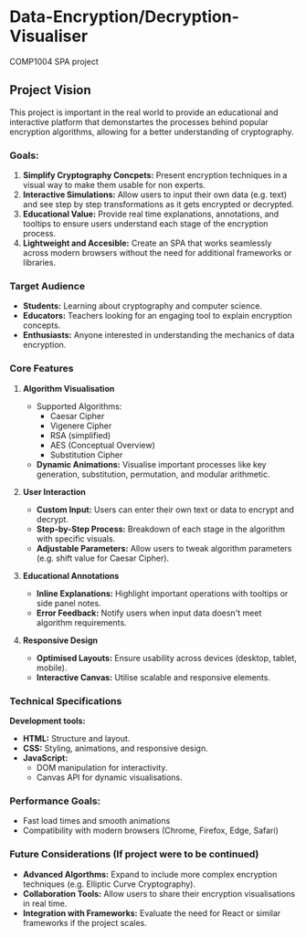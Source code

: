 # Data-Encryption/Decryption-Visualiser
COMP1004 SPA project

## Project Vision
This project is important in the real world to provide an educational and interactive platform that demonstartes the processes behind popular encryption algorithms, allowing for a better understanding of cryptography.

### Goals:
1. **Simplify Cryptography Concpets:** Present encryption techniques in a visual way to make them usable for non experts.
2. **Interactive Simulations:** Allow users to input their own data (e.g. text) and see step by step transformations as it gets encrypted or decrypted.
3. **Educational Value:** Provide real time explanations, annotations, and tooltips to ensure users understand each stage of the encryption process.
4. **Lightweight and Accesible:** Create an SPA that works seamlessly across modern browsers without the need for additional frameworks or libraries.

### Target Audience
* **Students:** Learning about cryptography and computer science.
* **Educators:** Teachers looking for an engaging tool to explain encryption concepts.
* **Enthusiasts:** Anyone interested in understanding the mechanics of data encryption.

### Core Features
1. **Algorithm Visualisation**
   * Supported Algorithms:
     * Caesar Cipher
     * Vigenere Cipher
     * RSA (simplified)
     * AES (Conceptual Overview)
     * Substitution Cipher
   * **Dynamic Animations:** Visualise important processes like key generation, substitution, permutation, and modular arithmetic.

2. **User Interaction**
   * **Custom Input:** Users can enter their own text or data to encrypt and decrypt.
   * **Step-by-Step Process:** Breakdown of each stage in the algorithm with specific visuals.
   * **Adjustable Parameters:** Allow users to tweak algorithm parameters (e.g. shift value for Caesar Cipher).

3. **Educational Annotations**
   * **Inline Explanations:** Highlight important operations with tooltips or side panel notes.
   * **Error Feedback:** Notify users when input data doesn't meet algorithm requirements.

4. **Responsive Design**
   * **Optimised Layouts:** Ensure usability across devices (desktop, tablet, mobile).
   * **Interactive Canvas:** Utilise scalable and responsive elements.
  
### Technical Specifications
**Development tools:**
* **HTML:** Structure and layout.
* **CSS:** Styling, animations, and responsive design.
* **JavaScript:**
  * DOM manipulation for interactivity.
  * Canvas API for dynamic visualisations.

### Performance Goals:
* Fast load times and smooth animations
* Compatibility with modern browsers (Chrome, Firefox, Edge, Safari)

### Future Considerations (If project were to be continued)
* **Advanced Algorthms:** Expand to include more complex encryption techniques (e.g. Elliptic Curve Cryptography).
* **Collaboration Tools:** Allow users to share their encryption visualisations in real time.
* **Integration with Frameworks:** Evaluate the need for React or similar frameworks if the project scales.
